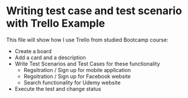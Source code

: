 # Writing test case and test scenario with Trello Example
This file will show how I use Trello from studied Bootcamp course:
- Create a board
- Add a card and a description
- Write Test Scenarios and Test Cases for these functionality
  - Regsitration / Sign up for mobile application
  - Regsitration / Sign up for Facebook website
  - Search functionality for Udemy website
- Execute the test and change status
